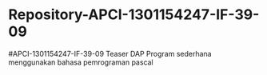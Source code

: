 # Repository-APCI-1301154247-IF-39-09
#APCI-1301154247-IF-39-09
Teaser DAP
Program sederhana menggunakan bahasa pemrograman pascal
